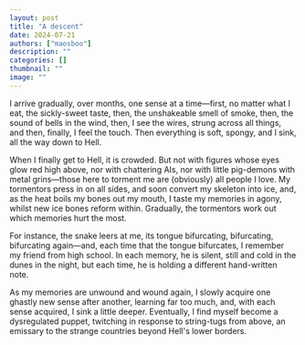 ```yaml
---
layout: post
title: "A descent"
date: 2024-07-21
authors: ["maosboo"]
description: ""
categories: []
thumbnail: ""
image: ""
---
```


I arrive gradually, over months, one sense at a time—first, no matter what I eat, the sickly-sweet taste, then, the unshakeable smell of smoke, then, the sound of bells in the wind, then, I see the wires, strung across all things, and then, finally, I feel the touch. Then everything is soft, spongy, and I sink, all the way down to Hell.

When I finally get to Hell, it is crowded. But not with figures whose eyes glow red high above, nor with chattering AIs, nor with little pig-demons with metal grins—those here to torment me are (obviously) all people I love. My tormentors press in on all sides, and soon convert my skeleton into ice, and, as the heat boils my bones out my mouth, I taste my memories in agony, whilst new ice bones reform within. Gradually, the tormentors work out which memories hurt the most.

For instance, the snake leers at me, its tongue bifurcating, bifurcating, bifurcating again—and, each time that the tongue bifurcates, I remember my friend from high school. In each memory, he is silent, still and cold in the dunes in the night, but each time, he is holding a different hand-written note.

As my memories are unwound and wound again, I slowly acquire one ghastly new sense after another, learning far too much, and, with each sense acquired, I sink a little deeper. Eventually, I find myself become a dysregulated puppet, twitching in response to string-tugs from above, an emissary to the strange countries beyond Hell's lower borders.
